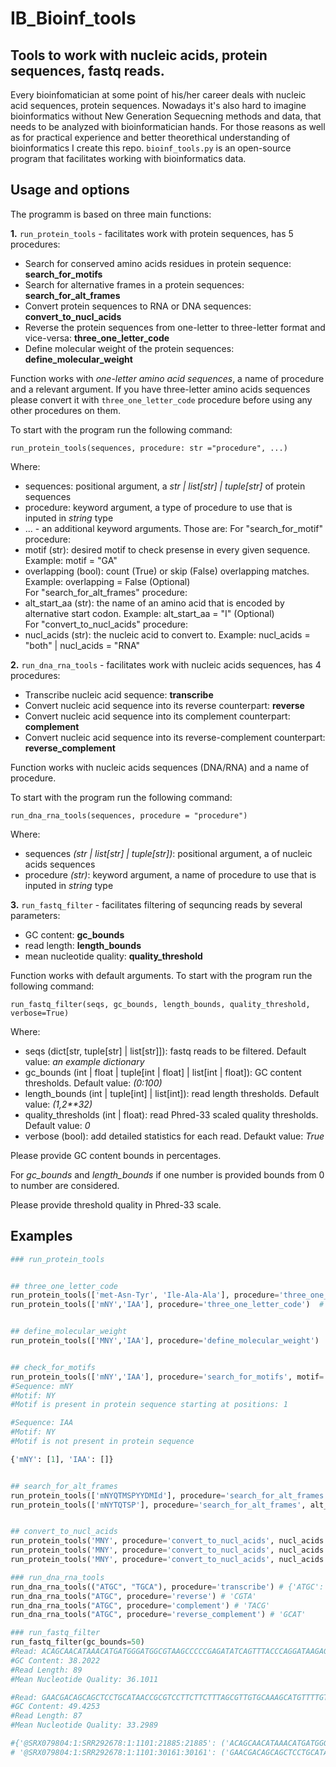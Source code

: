 # IB_Bioinf_tools
## Tools to work with nucleic acids, protein sequences, fastq reads.

Every bioinfomatician at some point of his/her career deals with nucleic acid sequences, protein sequences. Nowadays it's also hard to imagine bioinformatics without New Generation Sequecning methods and data, that needs to be analyzed with bioinformatician hands. For those reasons as well as for practical experience and better theorethical understanding of bioinformatics I create this repo.
`bioinf_tools.py` is an open-source program that facilitates working with bioinformatics data.

## Usage and options
The programm is based on three main functions:

**1.** `run_protein_tools` - facilitates work with protein sequences, has 5 procedures:
  
- Search for conserved amino acids residues in protein sequence: **search_for_motifs**
- Search for alternative frames in a protein sequences: **search_for_alt_frames**
- Convert protein sequences to RNA or DNA sequences: **convert_to_nucl_acids**
- Reverse the protein sequences from one-letter to three-letter format and vice-versa: **three_one_letter_code**
- Define molecular weight of the protein sequences: **define_molecular_weight**

Function works with *one-letter amino acid sequences*,  a name of procedure and a relevant argument. If you have three-letter amino acids sequences please convert it with `three_one_letter_code` procedure before using any other procedures on them.

To start with the program run the following command:

`run_protein_tools(sequences, procedure: str ="procedure", ...)`

Where:
- sequences: positional argument, a *str | list[str] | tuple[str]* of protein sequences
- procedure: keyword argument, a type of procedure to use that is inputed in *string* type
- ... - an additional keyword arguments. Those are:
  For "search_for_motif" procedure:
- motif (str): desired motif to check presense in every given sequence. Example: motif = "GA"
- overlapping (bool): count (True) or skip (False) overlapping matches. Example: overlapping = False (Optional)\
  For "search_for_alt_frames" procedure:
- alt_start_aa (str): the name of an amino acid that is encoded by alternative start codon. Example: alt_start_aa = "I" (Optional)\
  For "convert_to_nucl_acids" procedure:
- nucl_acids (str): the nucleic acid to convert to. Example: nucl_acids = "both" | nucl_acids = "RNA"

**2.** `run_dna_rna_tools` - facilitates work with nucleic acids sequences, has 4 procedures:
- Transcribe nucleic acid sequence: **transcribe**
- Convert nucleic acid sequence into its reverse counterpart: **reverse**
- Convert nucleic acid sequence into its complement counterpart: **complement**
- Convert nucleic acid sequence into its reverse-complement counterpart: **reverse_complement**

Function works with nucleic acids sequences (DNA/RNA) and a name of procedure.

To start with the program run the following command:

`run_dna_rna_tools(sequences, procedure = "procedure")`

Where:
- sequences *(str | list[str] | tuple[str])*: positional argument, a  of nucleic acids sequences
- procedure *(str)*: keyword argument, a name of procedure to use that is inputed in *string* type

**3.** `run_fastq_filter` - facilitates filtering of sequncing reads by several parameters:
- GC content: **gc_bounds**
- read length: **length_bounds** 
- mean nucleotide quality: **quality_threshold**

Function works with default arguments. 
To start with the program run the following command:

`run_fastq_filter(seqs, gc_bounds, length_bounds, quality_threshold, verbose=True)`

Where:
- seqs (dict[str, tuple[str] | list[str]]): fastq reads to be filtered. Default value: *an example dictionary*
- gc_bounds (int | float | tuple[int | float] | list[int | float]): GC content thresholds. Default value: *(0:100)*
- length_bounds (int | tuple[int] | list[int]): read length thresholds. Default value: *(1,2**32)*
- quality_thresholds (int | float): read Phred-33 scaled quality thresholds. Default value: *0*
- verbose (bool): add detailed statistics for each read. Defaukt value: *True*

Please provide GC content bounds in percentages.

For *gc_bounds* and *length_bounds* if one number is provided bounds from 0 to number are considered.

Please provide threshold quality in Phred-33 scale.

## Examples
```python
### run_protein_tools


## three_one_letter_code
run_protein_tools(['met-Asn-Tyr', 'Ile-Ala-Ala'], procedure='three_one_letter_code')  # ['mNY', 'IAA']
run_protein_tools(['mNY','IAA'], procedure='three_one_letter_code')  # ['met-Asn-Tyr', 'Ile-Ala-Ala']


## define_molecular_weight
run_protein_tools(['MNY','IAA'], procedure='define_molecular_weight')  # {'MNY': 426.52, 'IAA': 273.35}


## check_for_motifs
run_protein_tools(['mNY','IAA'], procedure='search_for_motifs', motif='NY')
#Sequence: mNY
#Motif: NY
#Motif is present in protein sequence starting at positions: 1

#Sequence: IAA
#Motif: NY
#Motif is not present in protein sequence

{'mNY': [1], 'IAA': []}


## search_for_alt_frames
run_protein_tools(['mNYQTMSPYYDMId'], procedure='search_for_alt_frames')  # {'mNYQTMSPYYDMId': ['MSPYYDMId']}
run_protein_tools(['mNYTQTSP'], procedure='search_for_alt_frames', alt_start_aa='T')  # {'mNYTQTSP': ['TQTSP']}


## convert_to_nucl_acids
run_protein_tools('MNY', procedure='convert_to_nucl_acids', nucl_acids = 'RNA')  # {'RNA': ['AUGAACUAU']}
run_protein_tools('MNY', procedure='convert_to_nucl_acids', nucl_acids = 'DNA')  # {'DNA': ['TACTTGATA']}
run_protein_tools('MNY', procedure='convert_to_nucl_acids', nucl_acids = 'both') # {'RNA': ['AUGAACUAU'], 'DNA': ['TACTTGATA']}

### run_dna_rna_tools
run_dna_rna_tools(("ATGC", "TGCA"), procedure='transcribe') # {'ATGC': 'AUGC', 'TGCA': 'UGCA'}
run_dna_rna_tools("ATGC", procedure='reverse') # 'CGTA'
run_dna_rna_tools("ATGC", procedure='complement') # 'TACG'
run_dna_rna_tools("ATGC", procedure='reverse_complement') # 'GCAT'

### run_fastq_filter
run_fastq_filter(gc_bounds=50)
#Read: ACAGCAACATAAACATGATGGGATGGCGTAAGCCCCCGAGATATCAGTTTACCCAGGATAAGAGATTAAATTATGAGCAACATTATTAA
#GC Content: 38.2022
#Read Length: 89
#Mean Nucleotide Quality: 36.1011

#Read: GAACGACAGCAGCTCCTGCATAACCGCGTCCTTCTTCTTTAGCGTTGTGCAAAGCATGTTTTGTATTACGGGCATCTCGAGCGAATC
#GC Content: 49.4253
#Read Length: 87
#Mean Nucleotide Quality: 33.2989

#{'@SRX079804:1:SRR292678:1:1101:21885:21885': ('ACAGCAACATAAACATGATGGGATGGCGTAAGCCCCCGAGATATCAGTTTACCCAGGATAAGAGATTAAATTATGAGCAACATTATTAA', 'FGGGFGGGFGGGFGDFGCEBB@CCDFDDFFFFBFFGFGEFDFFFF;D@DD>C@DDGGGDFGDGG?GFGFEGFGGEF@FDGGGFGFBGGD'),
# '@SRX079804:1:SRR292678:1:1101:30161:30161': ('GAACGACAGCAGCTCCTGCATAACCGCGTCCTTCTTCTTTAGCGTTGTGCAAAGCATGTTTTGTATTACGGGCATCTCGAGCGAATC', 'DFFFEGDGGGGFGGEDCCDCEFFFFCCCCCB>CEBFGFBGGG?DE=:6@=>A<A>D?D8DCEE:>EEABE5D@5:DDCA;EEE-DCD')}
```
